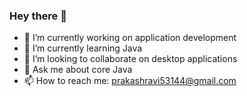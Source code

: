 ### Hey there 👋


- 🔭 I’m currently working on application development 
- 🌱 I’m currently learning Java  
- 👯 I’m looking to collaborate on desktop applications
- 💬 Ask me about core Java
- 📫 How to reach me: prakashravi53144@gmail.com
